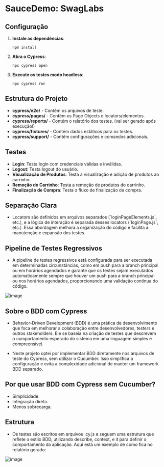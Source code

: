 # SauceDemo: SwagLabs

## Configuração

1. **Instale as dependências**:
   ```console
   npm install
   ```

2. **Abra o Cypress**:
   ```console
   npx cypress open
   ```

3. **Execute os testes modo headless**:
   ```console
   npx cypress run
   ```

## Estrutura do Projeto

- **cypress/e2e/** - Contém os arquivos de teste.
- **cypress/pages/** - Contém os Page Objects e locators/elementos.
- **cypress/reports/** - Contém o relatório dos testes. (vai ser gerado após execução!)
- **cypress/fixtures/** - Contém dados estáticos para os testes.
- **cypress/support/** - Contém configurações e comandos adicionais.

## Testes

- **Login**: Testa login com credenciais válidas e inválidas.
- **Logout**: Testa logout do usuário.
- **Visualização de Produtos**: Testa a visualização e adição de produtos ao carrinho.
- **Remoção do Carrinho**: Testa a remoção de produtos do carrinho.
- **Finalização de Compra**: Testa o fluxo de finalização de compra.

## Separação Clara
   - Locators são definidos em arquivos separados (\`loginPageElements.js\`, etc.), e a lógica de interação é separada desses locators (\`loginPage.js\`, etc.). Essa abordagem melhora a organização do código e facilita a manutenção e expansão dos testes.

## Pipeline de Testes Regressivos
   - A pipeline de testes regressivos está configurada para ser executada em determinadas circunstâncias, como em push para a branch principal ou em horários agendados e garante que os testes sejam executados automaticamente sempre que houver um push para a branch principal ou nos horários agendados, proporcionando uma validação contínua do código.

![image](https://github.com/user-attachments/assets/5975386c-7402-4b39-aba1-619e47d7d807)


## Sobre o BDD com Cypress

- Behavior-Driven Development (BDD) é uma prática de desenvolvimento que foca em melhorar a colaboração entre desenvolvedores, testers e outros stakeholders. Ele se baseia na criação de testes que descrevem o comportamento esperado do sistema em uma linguagem simples e compreensível.

- Neste projeto optei por implementar BDD diretamente nos arquivos de teste do Cypress, sem utilizar o Cucumber. Isso simplifica a configuração e evita a complexidade adicional de manter um framework BDD separado.

## Por que usar BDD com Cypress sem Cucumber?

   - Simplicidade.
   - Integração direta.
   - Menos sobrecarga.

## Estrutura

- Os testes são escritos em arquivos .cy.js e seguem uma estrutura que reflete o estilo BDD, utilizando describe, context, e it para definir o comportamento da aplicação. Aqui está um exemplo de como fica no relatório gerado:

![image](https://github.com/user-attachments/assets/28507819-c936-4a07-84e7-ad6db3800ce7)

